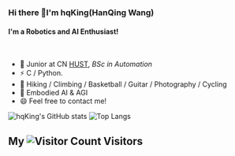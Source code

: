 ### Hi there 👋I'm hqKing(HanQing Wang)
#### I'm a Robotics and AI Enthusiast!
<br />

- 🍻 Junior at CN [HUST](https://www.hust.edu.cn), _BSc in Automation_
- ⚡ C / Python.
- 🏃 Hiking / Climbing / Basketball / Guitar / Photography / Cycling
- 🌱 Embodied AI & AGI
- 😄 Feel free to contact me!

![hqKing's GitHub stats](https://github-readme-stats.vercel.app/api?username=hq-King&show_icons=true&theme=ambient_gradient)
![Top Langs](https://github-readme-stats.vercel.app/api/top-langs/?username=hq-King&layout=compact&langs_count=8)
## My ![Visitor Count](https://profile-counter.glitch.me/hq-King/count.svg) Visitors

<!--
**hqking0424/hqking0424** is a ✨ _special_ ✨ repository because its `README.md` (this file) appears on your GitHub profile.

Here are some ideas to get you started:

- 🔭 I’m currently working on ...

- 👯 I’m looking to collaborate on ...
- 🤔 I’m looking for help with ...
- 💬 Ask me about ...
- 📫 How to reach me: ...
- 😄 Pronouns: ...
- ⚡ Fun fact: ...
-->
